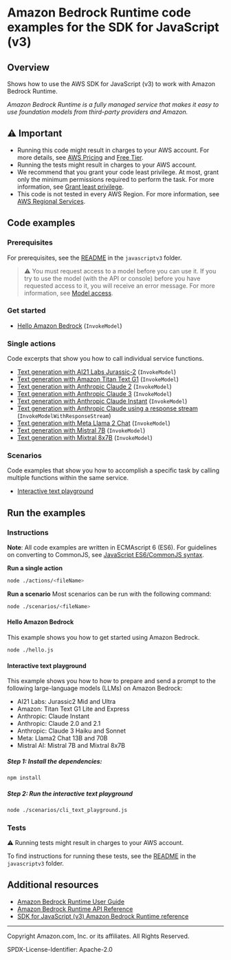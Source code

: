 # Amazon Bedrock Runtime code examples for the SDK for JavaScript (v3)

## Overview

Shows how to use the AWS SDK for JavaScript (v3) to work with Amazon Bedrock Runtime.

<!--custom.overview.start-->
<!--custom.overview.end-->

_Amazon Bedrock Runtime is a fully managed service that makes it easy to use foundation models from third-party providers and Amazon._

## ⚠ Important

* Running this code might result in charges to your AWS account. For more details, see [AWS Pricing](https://aws.amazon.com/pricing/) and [Free Tier](https://aws.amazon.com/free/).
* Running the tests might result in charges to your AWS account.
* We recommend that you grant your code least privilege. At most, grant only the minimum permissions required to perform the task. For more information, see [Grant least privilege](https://docs.aws.amazon.com/IAM/latest/UserGuide/best-practices.html#grant-least-privilege).
* This code is not tested in every AWS Region. For more information, see [AWS Regional Services](https://aws.amazon.com/about-aws/global-infrastructure/regional-product-services).

<!--custom.important.start-->
<!--custom.important.end-->

## Code examples

### Prerequisites

For prerequisites, see the [README](../../README.md#Prerequisites) in the `javascriptv3` folder.


<!--custom.prerequisites.start-->

> ⚠ You must request access to a model before you can use it. If you try to use the model (with the API or console) before you have requested access to it, you will receive an error message. For more information, see [Model access](https://docs.aws.amazon.com/bedrock/latest/userguide/model-access.html).

<!--custom.prerequisites.end-->

### Get started

- [Hello Amazon Bedrock](hello.js) (`InvokeModel`)

### Single actions

Code excerpts that show you how to call individual service functions.

- [Text generation with AI21 Labs Jurassic-2](models/ai21_labs_jurassic2/jurassic2.js) (`InvokeModel`)
- [Text generation with Amazon Titan Text G1](models/amazon_titan/titan_text.js) (`InvokeModel`)
- [Text generation with Anthropic Claude 2](models/anthropic_claude/claude_2.js) (`InvokeModel`)
- [Text generation with Anthropic Claude 3](models/ai21_labs_jurassic2/jurassic2.js) (`InvokeModel`)
- [Text generation with Anthropic Claude Instant](models/anthropic_claude/claude_instant_1.js) (`InvokeModel`)
- [Text generation with Anthropic Claude using a response stream](models/anthropic_claude/claude_3.js) (`InvokeModelWithResponseStream`)
- [Text generation with Meta Llama 2 Chat](models/meta_llama2/llama2_chat.js) (`InvokeModel`)
- [Text generation with Mistral 7B](models/mistral_ai/mistral_7b.js) (`InvokeModel`)
- [Text generation with Mixtral 8x7B](models/mistral_ai/mixtral_8x7b.js) (`InvokeModel`)

### Scenarios

Code examples that show you how to accomplish a specific task by calling multiple
functions within the same service.

- [Interactive text playground](scenarios/cli_text_playground.js)


<!--custom.examples.start-->
<!--custom.examples.end-->

## Run the examples

### Instructions

**Note**: All code examples are written in ECMAscript 6 (ES6). For guidelines on converting to CommonJS, see
[JavaScript ES6/CommonJS syntax](https://docs.aws.amazon.com/sdk-for-javascript/v3/developer-guide/sdk-examples-javascript-syntax.html).

**Run a single action**

```bash
node ./actions/<fileName>
```

**Run a scenario**
Most scenarios can be run with the following command:
```bash
node ./scenarios/<fileName>
```

<!--custom.instructions.start-->
<!--custom.instructions.end-->

#### Hello Amazon Bedrock

This example shows you how to get started using Amazon Bedrock.

```bash
node ./hello.js
```

#### Interactive text playground

This example shows you how to how to prepare and send a prompt to the following large-language models (LLMs) on Amazon
Bedrock:

- AI21 Labs: Jurassic2 Mid and Ultra
- Amazon: Titan Text G1 Lite and Express
- Anthropic: Claude Instant
- Anthropic: Claude 2.0 and 2.1
- Anthropic: Claude 3 Haiku and Sonnet
- Meta: Llama2 Chat 13B and 70B
- Mistral AI: Mistral 7B and Mixtral 8x7B

<!--custom.scenario_prereqs.bedrock-runtime_Scenario_CliTextPlayground.start-->

##### Step 1: Install the dependencies:

```bash
npm install
```

<!--custom.scenario_prereqs.bedrock-runtime_Scenario_CliTextPlayground.end-->


<!--custom.scenarios.bedrock-runtime_Scenario_CliTextPlayground.start-->

##### Step 2: Run the interactive text playground

```bash
node ./scenarios/cli_text_playground.js
```

<!--custom.scenarios.bedrock-runtime_Scenario_CliTextPlayground.end-->

### Tests

⚠ Running tests might result in charges to your AWS account.


To find instructions for running these tests, see the [README](../../README.md#Tests)
in the `javascriptv3` folder.



<!--custom.tests.start-->
<!--custom.tests.end-->

## Additional resources

- [Amazon Bedrock Runtime User Guide](https://docs.aws.amazon.com/bedrock/latest/userguide/what-is-bedrock.html)
- [Amazon Bedrock Runtime API Reference](https://docs.aws.amazon.com/bedrock/latest/APIReference/welcome.html)
- [SDK for JavaScript (v3) Amazon Bedrock Runtime reference](https://docs.aws.amazon.com/AWSJavaScriptSDK/v3/latest/client/bedrock-runtime)

<!--custom.resources.start-->
<!--custom.resources.end-->

---

Copyright Amazon.com, Inc. or its affiliates. All Rights Reserved.

SPDX-License-Identifier: Apache-2.0